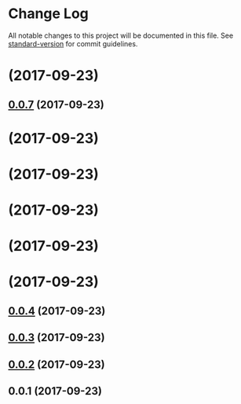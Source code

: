 # Change Log

All notable changes to this project will be documented in this file. See [standard-version](https://github.com/conventional-changelog/standard-version) for commit guidelines.

<a name=""></a>
# [](https://github.com/kaosat-dev/release-automation-test/compare/v0.0.7...v) (2017-09-23)



<a name="0.0.7"></a>
## [0.0.7](https://github.com/kaosat-dev/release-automation-test/compare/v0.0.0...v0.0.7) (2017-09-23)



<a name=""></a>
# [](https://github.com/kaosat-dev/release-automation-test/compare/v0.0.5...v) (2017-09-23)



<a name=""></a>
# [](https://github.com/kaosat-dev/release-automation-test/compare/v0.0.4...v) (2017-09-23)



<a name=""></a>
# [](https://github.com/kaosat-dev/release-automation-test/compare/v0.0.4...v) (2017-09-23)



<a name=""></a>
# [](https://github.com/kaosat-dev/release-automation-test/compare/v0.0.4...v) (2017-09-23)



<a name=""></a>
# [](https://github.com/kaosat-dev/release-automation-test/compare/v0.0.4...v) (2017-09-23)



<a name="0.0.4"></a>
## [0.0.4](https://github.com/kaosat-dev/release-automation-test/compare/v0.0.3...v0.0.4) (2017-09-23)



<a name="0.0.3"></a>
## [0.0.3](https://github.com/kaosat-dev/release-automation-test/compare/v0.0.2...v0.0.3) (2017-09-23)



<a name="0.0.2"></a>
## [0.0.2](https://github.com/kaosat-dev/release-automation-test/compare/v0.0.1...v0.0.2) (2017-09-23)



<a name="0.0.1"></a>
## 0.0.1 (2017-09-23)
